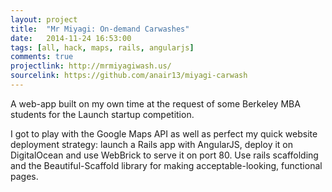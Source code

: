 ```yaml
---
layout: project
title:  "Mr Miyagi: On-demand Carwashes"
date:   2014-11-24 16:53:00
tags: [all, hack, maps, rails, angularjs]
comments: true
projectlink: http://mrmiyagiwash.us/
sourcelink: https://github.com/anair13/miyagi-carwash
---
```


A web-app built on my own time at the request of some Berkeley MBA students for the Launch startup competition.

I got to play with the Google Maps API as well as perfect my quick website deployment strategy: launch a Rails app with AngularJS, deploy it on DigitalOcean and use WebBrick to serve it on port 80. Use rails scaffolding and the Beautiful-Scaffold library for making acceptable-looking, functional pages.
